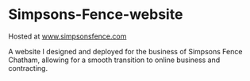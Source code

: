 # Simpsons-Fence-website

Hosted at www.simpsonsfence.com 

A website I designed and deployed for the business of Simpsons Fence Chatham, allowing for a smooth transition to online business and contracting.

